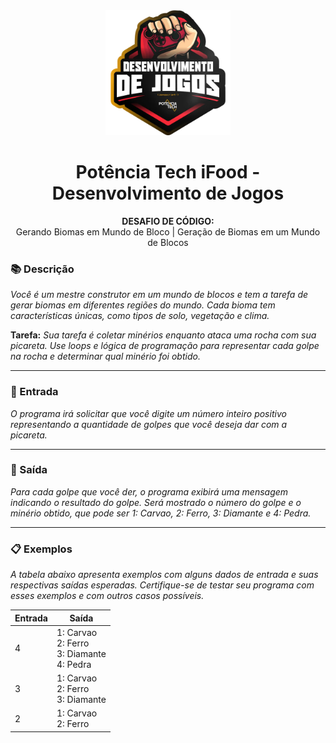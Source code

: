<div align="center">
  <img src="../../assets/image.png" width="200"/>

  # Potência Tech iFood - Desenvolvimento de Jogos
  **DESAFIO DE CÓDIGO:** <br> Gerando Biomas em Mundo de Bloco | Geração de Biomas em um Mundo de Blocos
</div>

### 📚 Descrição
*Você é um mestre construtor em um mundo de blocos e tem a tarefa de gerar biomas em diferentes regiões do mundo. Cada bioma tem características únicas, como tipos de solo, vegetação e clima.*

**Tarefa:** *Sua tarefa é coletar minérios enquanto ataca uma rocha com sua picareta. Use loops e lógica de programação para representar cada golpe na rocha e determinar qual minério foi obtido.*

---

### 🔄 Entrada
*O programa irá solicitar que você digite um número inteiro positivo representando a quantidade de golpes que você deseja dar com a picareta.*

---

### 🚪 Saída
*Para cada golpe que você der, o programa exibirá uma mensagem indicando o resultado do golpe. Será mostrado o número do golpe e o minério obtido, que pode ser 1: Carvao, 2: Ferro, 3: Diamante e 4: Pedra.*

---

### 📋 Exemplos
*A tabela abaixo apresenta exemplos com alguns dados de entrada e suas respectivas saídas esperadas. Certifique-se de testar seu programa com esses exemplos e com outros casos possíveis.*

| Entrada | Saída                                                   |
|---------|---------------------------------------------------------|
| 4       | 1: Carvao <br> 2: Ferro <br> 3: Diamante <br> 4: Pedra  |    
| 3       | 1: Carvao <br> 2: Ferro <br> 3: Diamante                |
| 2       | 1: Carvao <br> 2: Ferro                                 |
